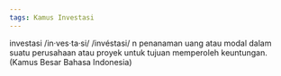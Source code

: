 ```yaml
---
tags: Kamus Investasi
---
```


investasi /in·ves·ta·si/ /invéstasi/ n penanaman uang atau modal dalam suatu perusahaan atau proyek untuk tujuan memperoleh keuntungan. (Kamus Besar Bahasa Indonesia)
